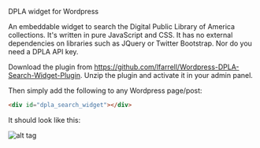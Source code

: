 DPLA widget for Wordpress

An embeddable widget to search the Digital Public Library of America collections.
It's written in pure JavaScript and CSS.  It has no external dependencies on libraries such as JQuery or Twitter Bootstrap.
Nor do you need a DPLA API key.

Download the plugin from https://github.com/lfarrell/Wordpress-DPLA-Search-Widget-Plugin.  Unzip the plugin and activate
it in your admin panel.

Then simply add the following to any Wordpress page/post:

```html
<div id="dpla_search_widget"></div>
```


It should look like this:

![alt tag](https://raw.github.com/lfarrell/Wordpress-DPLA-Search-Widget-Plugin/dpla-widget.png)